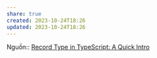 ```yaml
---
share: true
created: 2023-10-24T18:26
updated: 2023-10-24T18:26
---
```

Nguồn:: [Record Type in TypeScript: A Quick Intro](https://dmitripavlutin.com/typescript-record/)